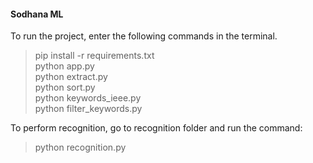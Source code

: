 #### Sodhana ML

To run the project, enter the following commands in the terminal.

> pip install -r requirements.txt <br>
> python app.py <br>
> python extract.py <br>
> python sort.py <br>
> python keywords_ieee.py <br>
> python filter_keywords.py <br>

To perform recognition, go to recognition folder and run the command:

> python recognition.py
